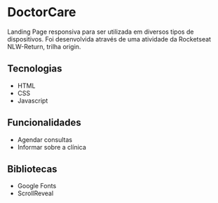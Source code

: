
# DoctorCare

Landing Page responsiva para ser utilizada em diversos tipos de dispositivos. Foi desenvolvida através de uma atividade da Rocketseat NLW-Return, trilha origin.





## Tecnologias

- HTML
- CSS
- Javascript
## Funcionalidades

- Agendar consultas
- Informar sobre a clínica



## Bibliotecas

- Google Fonts
- ScrollReveal

